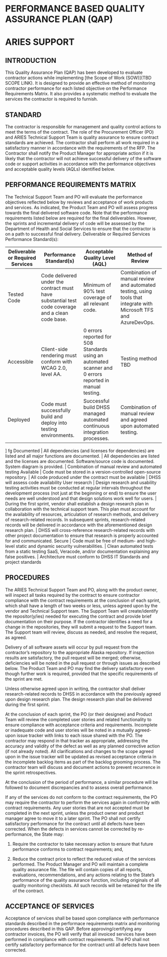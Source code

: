 # PERFORMANCE BASED QUALITY ASSURANCE PLAN (QAP) 
# ARIES SUPPORT 
## INTRODUCTION
This Quality Assurance Plan (QAP) has been developed to evaluate contractor actions while implementing [the Scope of Work (SOW)](TBD SCOPE LINK). It is designed to provide an effective method of monitoring contractor performance for each listed objective on the Performance Requirements Matrix. It also provides a systematic method to evaluate the services the contractor is required to furnish.

## STANDARD
The contractor is responsible for management and quality control actions to meet the terms of the contract. The role of the Procurement Officer (PO) and ARIES Technical Support Team is quality assurance to ensure contract standards are achieved. The contractor shall perform all work required in a satisfactory manner in accordance with the requirements of the RFP. The Contractor shall notify the Product Manager for appropriate action if it is likely that the contractor will not achieve successful delivery of the software code or support activities in accordance with the performance objectives and acceptable quality levels (AQLs) identified below.

## PERFORMANCE REQUIREMENTS MATRIX
The Technical Support Team and PO will evaluate the performance objectives reflected below by reviews and acceptance of work products and services. As indicated, the Product Team and PO will assess progress towards the final delivered software code. Note that the performance requirements listed below are required for the final deliverables. However, the sprints and incremental delivery of code will be assessed by the Department of Health and Social Services to ensure that the contractor is on a path to successful final delivery.
Deliverable or Required Services Performance Standard(s):

**Deliverable or Required Services** | **Performance Standard(s)** | **Acceptable Quality Level (AQL)** | **Method of Review**
--- | --- | --- | ---
Tested Code | Code delivered under the contract must have substantial test code coverage and a clean code base. | Minimum of 90% test coverage of all relevant code. | Combination of manual review and automated testing, using tools that integrate with Microsoft TFS and AzureDevOps. 
Accessible | Client-side rendering must conform with WCAG 2.0, level AA. | 0 errors reported for 508 Standards using an automated scanner and 0 errors reported in manual testing. | Testing method TBD
Deployed | Code must successfully build and deploy into testing environments. | Successful build DHSS managed automated continuous integration processes. | Combination of manual review and agreed upon automated testing.
\] fg
Documented | All dependencies (and licenses for dependencies) are listed and all major functions are documented. | All dependencies are listed and the licenses are documented. Software/source code is documented. System diagram is provided. | Combination of manual review and automated testing
Available | Code must be stored in a version-controlled open-source repository. | All code produced under the contract must be available | DHSS will assess code availability
User research | Design research and usability testing activities must be conducted at regular intervals throughout the development process (not just at the beginning or end) to ensure the user needs are well understood and that design solutions work well for users. | During the first sprint, vendor shall establish a design research plan in collaboration with the technical support team. This plan must account for the availability of resources, articulation of research methods, and delivery of research-related records. In subsequent sprints, research-related records will be delivered in accordance with the aforementioned design research plan. | DHSS will cross-reference research-related records with other project documentation to ensure that research is properly accounted for and communicated.
Secure | Code must be free of medium- and high-level static and dynamic security vulnerabilities. | Clean automated tests from a static testing SaaS, Veracode, and/or documentation explaining any false positives. | Architecture must conform to DHSS IT Standards and project standards 

## PROCEDURES
The ARIES Technical Support Team and PO, along with the product owner, will inspect all tasks required by the contract to ensure contractor compliance with the contract requirements at the conclusion of each sprint, which shall have a length of two weeks or less, unless agreed upon by the vendor and Technical Support team.
The Support Team will create/identify the repositor(y/ies) needed for executing the contract and provide brief documentation on their purpose.  If the contractor identifies a need for a change in the repositories, they will submit a request to the Support team.  The Support team will review, discuss as needed, and resolve the request, as agreed. 

Delivery of all software assets will occur by pull request from the contractor’s repository to the appropriate Alaska repository. If inspection results are satisfactory, the pull request will be merged; otherwise, deficiencies will be noted in the pull request or through issues as described below. The Product Team and PO may find the delivery satisfactory even though further work is required, provided that the specific requirements of the sprint are met.
 
Unless otherwise agreed upon in writing, the contractor shall deliver research-related records to DHSS in accordance with the previously agreed upon design research plan. The design research plan shall be delivered during the first sprint.

At the conclusion of each sprint, the PO (or their designee) and Product Team will review the completed user stories and related functionality to ensure compliance with acceptance criteria and requirements. Incomplete or inadequate code and user stories will be noted in a mutually agreed-upon issue tracker with links to each issue shared with the PO. The contractor may respond in that tracker as appropriate, addressing the accuracy and validity of the defect as well as any planned corrective action (if not already noted). All clarifications and changes to the scope agreed upon in the issue tracker will be updated as revised acceptance criteria in the incomplete backlog items as part of the backlog grooming process.  The contractor team will discuss and document actions to prevent recurrence in the sprint retrospectives.

At the conclusion of the period of performance, a similar procedure will be followed to document discrepancies and to assess overall performance.

If any of the services do not conform to the contract requirements, the PO may require the contractor to perform the services again in conformity with contract requirements. Any user stories that are not accepted must be completed in the next sprint, unless the product owner and product manager agree to move it to a later sprint. The PO shall not certify satisfactory performance for the contract until all defects have been corrected. When the defects in services cannot be corrected by re-performance, the State may:

1. Require the contractor to take necessary action to ensure that future performance conforms to contract requirements; and,

2. Reduce the contract price to reflect the reduced value of the services performed. The Product Manager and PO will maintain a complete quality assurance file. The file will contain copies of all reports, evaluations, recommendations, and any actions relating to the State’s performance of the quality assurance function, including originals of all quality monitoring checklists. All such records will be retained for the life of the contract. 

## ACCEPTANCE OF SERVICES
Acceptance of services shall be based upon compliance with performance standards described in the performace requirements matrix and monitoring procedures described in this QAP. Before approving/certifying any contractor invoices, the PO will verify that all invoiced services have been performed in compliance with contract requirements. The PO shall not certify satisfactory performance for the contract until all defects have been corrected.
